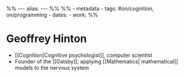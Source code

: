 %% ---
alias: 
--- %%
%% - metadata
	- tags: #on/cognition, on/programming
	- dates: 
	- work: %%

# Geoffrey Hinton

- [[Cognition|Cognitive psychologist]], computer scientist
- Founder of the [[Gatsby]], applying [[Mathematics| mathematical]] models to the nervous system